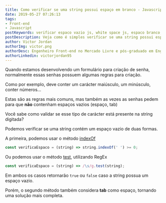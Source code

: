 ```yaml
---
title: Como verificar se uma string possui espaço em branco - Javascript
date: 2019-05-27 07:26:13
tags: 
- Front-end
- Javascript
postKeywords: verificar espaco vazio js, white space js, espaco branco, espacamento, espaço vazio
postDescription: Veja como é simples verificar se uma string possui espaço branco com Javascript!
author: Victor Jordan
authorImg: victor.png
authorDesc: Engenheiro Front-end no Mercado Livre e pós-graduado em Engenharia de Software pela PUC-MG e formado em Banco de Dados pela Fatec, apaixonado por usabilidade, performance e UX!
authorLinkedin: victorjordan95
---
```


Quando estamos desenvolvendo um formulário para criação de senha, normalmente essas senhas possuem algumas regras para criação.

Como por exemplo, deve conter um carácter maiúsculo, um minúsculo, conter números...

Estas são as regras mais comuns, mas também as vezes as senhas pedem para que **não** contenham espaços vazios (espaço, tab)

Você sabe como validar se esse tipo de carácter está presente na string digitada?

<!-- more -->

Podemos verificar se uma string contém um espaço vazio de duas formas.

A primeira, podemos usar o método [indexOf](https://developer.mozilla.org/en-US/docs/Web/JavaScript/Reference/Global_Objects/String/indexOf)

```javascript 
const verificaEspaco = (string) => string.indexOf(' ') >= 0;
```

Ou podemos usar o método [test](https://www.w3schools.com/jsref/jsref_regexp_test.asp), utilizando RegEx

```javascript
const verificaEspaco = (string) => /\s/g.test(string);
```

Em ambos os casos retornarão `true` ou `false` caso a string possua um espaço vazio.

Porém, o segundo método também considera **tab** como espaço, tornando uma solução mais completa.